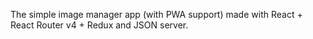The simple image manager app (with PWA support) made with React + React Router v4 + Redux and JSON server.
